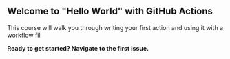 ## Welcome to "Hello World" with GitHub Actions

This course will walk you through writing your first action and using it with a workflow fil

**Ready to get started? Navigate to the first issue.**
